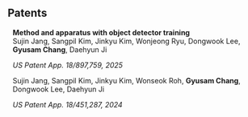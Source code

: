 ## Patents

<h4 href="https://scholar.google.co.kr/citations?view_op=view_citation&hl=ko&user=7w4GZ8cAAAAJ&authuser=1&citation_for_view=7w4GZ8cAAAAJ:9yKSN-GCB0IC" style="margin:0 10px 0;">Method and apparatus with object detector training</h4>

<ul style="padding: 0; margin: 0 10px 0;">
  <a ><autocolor>Sujin Jang, Sangpil Kim, Jinkyu Kim, Wonjeong Ryu, Dongwook Lee, <strong>Gyusam Chang</strong>, Daehyun Ji</autocolor></a><br>

  <a ><autocolor><i>US Patent App. 18/897,759, 2025</i></autocolor></a>
</ul>

<ul style="padding: 0; margin: 0 10px 0;">
  <a ><autocolor>Sujin Jang, Sangpil Kim, Jinkyu Kim, Wonseok Roh, <strong>Gyusam Chang</strong>, Dongwook Lee, Daehyun Ji</autocolor></a><br>

  <a ><autocolor><i>US Patent App. 18/451,287, 2024</i></autocolor></a>
</ul>

<br>

